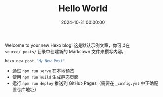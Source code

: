 ﻿---
title: Hello World
date: 2024-10-31 00:00:00
---

Welcome to your new Hexo blog! 这是默认示例文章，你可以在 `source/_posts/` 目录中创建新的 Markdown 文件来撰写内容。

```bash
hexo new post "My New Post"
```

- 通过 `npm run serve` 在本地预览
- 使用 `npm run build` 生成静态页面
- 运行 `npm run deploy` 推送到 GitHub Pages（需要在 `_config.yml` 中正确配置仓库地址）